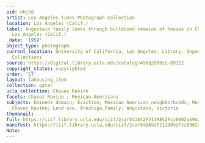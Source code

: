 ```yaml
---
pid: obj58
artist: Los Angeles Times Photograph Collection
location: Los Angeles (Calif.)
label: Angustain family looks through bulldozed remains of houses in Chavez Ravine,
  Los Angeles (Calif.)
_date: '1959'
object_type: photograph
current_location: University of California, Los Angeles. Library. Department of Special
  Collections
source: https://digital.library.ucla.edu/catalog/496q2000zz-89112
copyright_status: copyrighted
order: '57'
layout: lahousing_item
collection: qatar
ucla_collection: Chavez Ravine
facets: Chavez Ravine ; Mexican Americans
subjects: Eminent domain; Eviction; Mexican American neighborhoods; Mexican Americans;
  Chavez Ravine; Land use; Aréchiga Family; Angustain, Victoria
thumbnail:
full: https://iiif.library.ucla.edu/iiif/2/ark%3A%2F21198%2Fzz0002q694/full/600,/0/default.jpg
manifest: https://iiif.library.ucla.edu/iiif/2/ark%3A%2F21198%2Fzz0002q694/full/600,/0/default.jpg
Note:
---
```

